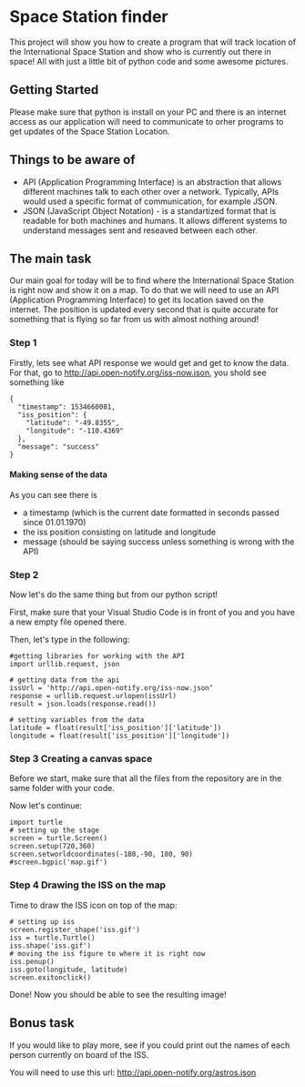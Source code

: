 # Space Station finder

This project will show you how to create a program that will track location of the International Space Station
and show who is currently out there in space! All with just a little bit of python code and some awesome pictures.

## Getting Started

Please make sure that python is install on your PC and there is an internet access as our application will need to communicate
to orher programs to get updates of the Space Station Location.

## Things to be aware of

 - API (Application Programming Interface) is an abstraction that allows different machines talk to each other over a network.
 Typically, APIs would used a specific format of communication, for example JSON.
 - JSON (JavaScript Object Notation) - is a standartized format that is readable for both machines and humans. It allows different systems
 to understand messages sent and reseaved between each other.  

## The main task

Our main goal for today will be to find where the International Space Station is right now and show it on a map.
To do that we will need to use an API (Application Programming Interface) to get its location saved on the internet.
The position is updated every second that is quite accurate for something that is flying so far from us with almost nothing around!

### Step 1

Firstly, lets see what API response we would get and get to know the data.
For that, go to http://api.open-notify.org/iss-now.json, you shold see something like

```
{
  "timestamp": 1534660081,
  "iss_position": {
    "latitude": "-49.8355",
    "longitude": "-110.4369"
  },
  "message": "success"
}
```
#### Making sense of the data

As you can see there is 
 - a timestamp (which is the current date formatted in seconds passed since 01.01.1970)
 - the iss position consisting on latitude and longitude
 - message (should be saying success unless something is wrong with the API)

 ### Step 2
 Now let's do the same thing but from our python script!

 First, make sure that your Visual Studio Code is in front of you and you have a new empty file opened there.

Then, let's type in the following:

```
#getting libraries for working with the API
import urllib.request, json 

# getting data from the api
issUrl = 'http://api.open-notify.org/iss-now.json‘
response = urllib.request.urlopen(issUrl)
result = json.loads(response.read())

# setting variables from the data
latitude = float(result['iss_position']['latitude'])
longitude = float(result['iss_position']['longitude'])
```

### Step 3 Creating a canvas space

Before we start, make sure that all the  files from the repository are in the same folder with your code.

Now let's continue:

```
import turtle
# setting up the stage
screen = turtle.Screen()
screen.setup(720,360)
screen.setworldcoordinates(-180,-90, 180, 90)
#screen.bgpic('map.gif')
```

### Step 4 Drawing the ISS on the map

Time to draw the ISS icon on top of the map:
```
# setting up iss
screen.register_shape('iss.gif')
iss = turtle.Turtle()
iss.shape('iss.gif')
# moving the iss figure to where it is right now
iss.penup()
iss.goto(longitude, latitude)
screen.exitonclick()
```

Done! Now you should be able to see the resulting image!

## Bonus task

If you would like to play more, see if you could print out the names of each person currently on board of the ISS.

You will need to use this url: http://api.open-notify.org/astros.json